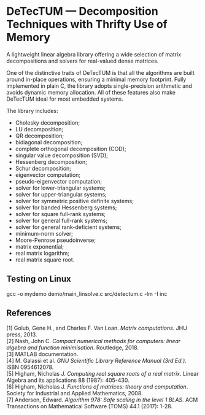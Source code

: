 # DeTecTUM — Decomposition Techniques with Thrifty Use of Memory
A lightweight linear algebra library offering a wide selection of matrix decompositions and solvers for real-valued dense matrices.

One of the distinctive traits of DeTecTUM is that all the algorithms are built around in-place operations, ensuring a minimal memory footprint. Fully implemented in plain C, the library adopts single-precision arithmetic and avoids dynamic memory allocation. All of these features also make DeTecTUM ideal for most embedded systems.

The library includes:
* Cholesky decomposition;
* LU decomposition;
* QR decomposition;
* bidiagonal decomposition;
* complete orthogonal decomposition (COD);
* singular value decomposition (SVD);
* Hessenberg decomposition;
* Schur decomposition;
* eigenvector computation;
* pseudo-eigenvector computation;
* solver for lower-triangular systems;
* solver for upper-triangular systems;
* solver for symmetric positive definite systems;
* solver for banded Hessenberg systems;
* solver for square full-rank systems;
* solver for general full-rank systems;
* solver for general rank-deficient systems;
* minimum-norm solver;
* Moore-Penrose pseudoinverse;
* matrix exponential;
* real matrix logarithm;
* real matrix square root.

## Testing on Linux
gcc -o mydemo demo/main_linsolve.c src/detectum.c -lm -I inc

## References
[1] Golub, Gene H., and Charles F. Van Loan. *Matrix computations*. JHU press, 2013.\
[2] Nash, John C. *Compact numerical methods for computers: linear algebra and function minimisation*. Routledge, 2018.\
[3] MATLAB documentation.\
[4] M. Galassi et al. *GNU Scientific Library Reference Manual (3rd Ed.)*. ISBN 0954612078.\
[5] Higham, Nicholas J. *Computing real square roots of a real matrix*. Linear Algebra and its applications 88 (1987): 405-430.\
[6] Higham, Nicholas J. *Functions of matrices: theory and computation*. Society for Industrial and Applied Mathematics, 2008.\
[7] Anderson, Edward. *Algorithm 978: Safe scaling in the level 1 BLAS*. ACM Transactions on Mathematical Software (TOMS) 44.1 (2017): 1-28.
